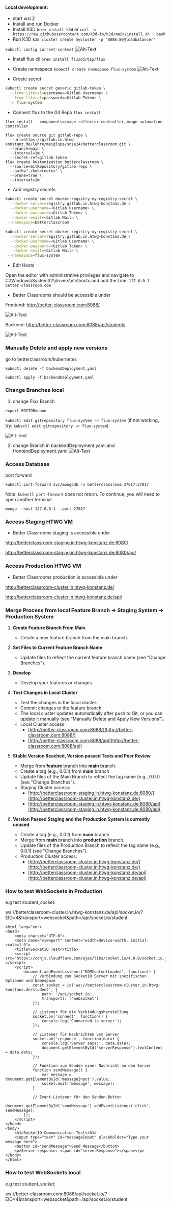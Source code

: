 #### Local development:

- start wsl 2
- Install and run Docker
- Install K3D
```brew install k3d```
or
```curl -s https://raw.githubusercontent.com/k3d-io/k3d/main/install.sh | bash```
- Run K3D
```k3d cluster create mycluster -p "8088:80@loadbalancer"```

    
```kubectl config current-context```
![Alt-Text](docs/context.png)

- Install flux cli
```brew install fluxcd/tap/flux```
- Create namespace
```kubectl create namespace flux-system```
![Alt-Text](docs/flux.png)

- Create secret

``` sh
kubectl create secret generic gitlab-token \
  --from-literal=username=<Gitlab Username> \
  --from-literal=password=<Gitlab Token> \
  -n flux-system
```
  
- Connect flux to the Git Repo
```flux install```

```flux install --components=image-reflector-controller,image-automation-controller```
```
flux create source git gitlab-repo \
  --url=https://gitlab.in.htwg-konstanz.de/lehre/meiglspe/sose24/betterclassroom.git \
  --branch=main \
  --interval=1m \
  --secret-ref=gitlab-token
flux create kustomization betterclassroom \
  --source=GitRepository/gitlab-repo \
  --path="./kubernetes" \
  --prune=true \
  --interval=1m
```

- Add registry secrets

```sh 
kubectl create secret docker-registry my-registry-secret \
  --docker-server=registry.gitlab.in.htwg-konstanz.de \
  --docker-username=<Gitlab Username> \
  --docker-password=<Gitlab Token> \
  --docker-email=<Gitlab Mail> \
 --namespace=betterclassroom
```
```sh 
kubectl create secret docker-registry my-registry-secret \
  --docker-server=registry.gitlab.in.htwg-konstanz.de \
  --docker-username=<Gitlab Username> \
  --docker-password=<Gitlab Token> \
  --docker-email=<Gitlab Mail> \
 --namespace=flux-system
```

- Edit Hosts

Open the editor with administrative privileges and navigate to  C:\Windows\System32\drivers\etc\hosts and add the Line: 
```127.0.0.1 better-classroom.com```

- Better Classrooms should be accessible under

Frontend: http://better-classroom.com:8088/


![Alt-Text](docs/frontend.png)

Backend: http://better-classroom.com:8088/api/students


![Alt-Text](docs/backend.png)

### Manually Delete and apply new versions
go to 
betterclassroom/kubernetes

```kubectl delete -f backendDeployment.yaml```

```kubectl apply -f backendDeployment.yaml```
### Change Branches local
1. change Flux Branch

```export EDITOR=nano```

```kubectl edit gitrepository flux-system -n flux-system``` (if not working, try: ```kubectl edit gitrepository -n flux-system```)

![Alt-Text](docs/changeBranchFlux.png)

2. change Branch in backendDeployment.yaml and frontendDeployment.yaml
![Alt-Text](docs/changeBranchBackend.png)
### Access Database
port forward

```kubectl port-forward svc/mongodb -n betterclassroom 27017:27017```

Note: ```kubectl port-forward``` does not return. To continue, you will need to open another terminal.

``mongo --host 127.0.0.1 --port 27017``
### Access Staging HTWG VM

- Better Classrooms staging is accessible under

http://betterclassroom-staging.in.htwg-konstanz.de:8080/

http://betterclassroom-staging.in.htwg-konstanz.de:8080/api/<API ROUTE>

### Access Production HTWG VM

- Better Classrooms production is accessible under

http://betterclassroom-cluster.in.htwg-konstanz.de/

http://betterclassroom-cluster.in.htwg-konstanz.de/api/<API ROUTE>


### Merge Process from local Feature Branch -> Staging System -> Production System

1. **Create Feature Branch From Main**
   - Create a new feature branch from the main branch.

2. **Set Files to Current Feature Branch Name**
   - Update files to reflect the current feature branch name (see "Change Branches").

3. **Develop**
   - Develop your features or changes.

4. **Test Changes in Local Cluster**
   - Test the changes in the local cluster.
   - Commit changes to the feature branch.
   - The local cluster updates automatically after push to Git, or you can update it manually (see "Manually Delete and Apply New Versions").
   - Local Cluster access:
     - [http://better-classroom.com:8088/](http://better-classroom.com:8088/)
     - [http://better-classroom.com:8088/api](http://better-classroom.com:8088/api)

5. **Stable Version Reached, Version passed Tests and Peer Review**
    - Merge from **feature** branch into **main** branch.
    - Create a tag (e.g., 0.0.1) from **main** branch
    - Update files of the Main Branch to reflect the tag name (e.g., 0.0.1) (see "Change Branches"). 
    - Staging Cluster access:
      - [http://betterclassroom-staging.in.htwg-konstanz.de:8080/](http://betterclassroom-cluster.in.htwg-konstanz.de/)
      - [http://betterclassroom-staging.in.htwg-konstanz.de:8080/api](http://betterclassroom-staging.in.htwg-konstanz.de:8080/api)

6. **Version Passed Staging and the Production System is currently unused**
    - Create a tag (e.g., 0.0.1) from **main** branch
    - Merge from **main** branch into **production** branch.
    - Update files of the Production Branch to reflect the tag name (e.g., 0.0.1) (see "Change Branches"). 
   - Production Cluster access:
     - [http://betterclassroom-cluster.in.htwg-konstanz.de/](http://betterclassroom-cluster.in.htwg-konstanz.de/)
     - [http://betterclassroom-cluster.in.htwg-konstanz.de/api](http://betterclassroom-cluster.in.htwg-konstanz.de/api)

### How to test WebSockets in Production

e.g test student_socket:

ws://betterclassroom-cluster.in.htwg-konstanz.de/api/socket.io/?EIO=4&transport=websocket&path=/api/socket.io/student
```<!DOCTYPE html>
<html lang="en">
<head>
    <meta charset="UTF-8">
    <meta name="viewport" content="width=device-width, initial-scale=1.0">
    <title>SocketIO Test</title>
    <script src="https://cdnjs.cloudflare.com/ajax/libs/socket.io/4.0.0/socket.io.js"></script>
    <script>
        document.addEventListener("DOMContentLoaded", function() {
            // Verbindung zum SocketIO Server mit spezifischen Optionen und Namespace
            const socket = io('ws://betterclassroom-cluster.in.htwg-konstanz.de/student', {
                path: '/api/socket.io',
                transports: ['websocket']
            });

            // Listener für die Verbindungsherstellung
            socket.on('connect', function() {
                console.log('Connected to server');
            });

            // Listener für Nachrichten vom Server
            socket.on('response', function(data) {
                console.log('Server says:', data.data);
                document.getElementById('serverResponse').textContent = data.data;
            });

            // Funktion zum Senden einer Nachricht an den Server
            function sendMessage() {
                var message = document.getElementById('messageInput').value;
                socket.emit('message', message);
            }

            // Event-Listener für den Senden-Button
            document.getElementById('sendMessage').addEventListener('click', sendMessage);
        });
    </script>
</head>
<body>
    <h1>SocketIO Communication Test</h1>
    <input type="text" id="messageInput" placeholder="Type your message here">
    <button id="sendMessage">Send Message</button>
    <p>Server response: <span id="serverResponse"></span></p>
</body>
</html> 
```

### How to test WebSockets local

e.g test student_socket:

ws://better-classroom.com:8088/api/socket.io/?EIO=4&transport=websocket&path=/api/socket.io/student
